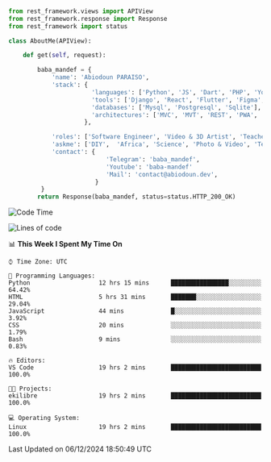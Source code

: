 ###
```python
from rest_framework.views import APIView
from rest_framework.response import Response
from rest_framework import status

class AboutMe(APIView):

    def get(self, request):

        baba_mandef = {
            'name': 'Abiodoun PARAISO',
            'stack': {
                       'languages': ['Python', 'JS', 'Dart', 'PHP', 'Yoruba', 'Fongbe', 'Kreyol', 'French', 'English'],
                       'tools': ['Django', 'React', 'Flutter', 'Figma', 'GIMP', 'Inckscape', 'Kdenlive', 'Blender'],
                       'databases': ['Mysql', 'Postgresql', 'Sqlite'],
                       'architectures': ['MVC', 'MVT', 'REST', 'PWA', 'SPA', 'MicroServices']
                     },

            'roles': ['Software Engineer', 'Video & 3D Artist', 'Teacher', 'Mentor', 'Farmer'],
            'askme': ['DIY',  'Africa', 'Science', 'Photo & Video', 'Tech', 'Agro'],
            'contact': {
                           'Telegram': 'baba_mandef',
                           'Youtube': 'baba-mandef'
                           'Mail': 'contact@abiodoun.dev',
                        }
         }
        return Response(baba_mandef, status=status.HTTP_200_OK)

```                    

<!--START_SECTION:waka-->
![Code Time](http://img.shields.io/badge/Code%20Time-1%2C266%20hrs%2053%20mins-blue)

![Lines of code](https://img.shields.io/badge/From%20Hello%20World%20I%27ve%20Written-424%20Thousand%20lines%20of%20code-blue)

📊 **This Week I Spent My Time On** 

```text
⌚︎ Time Zone: UTC

💬 Programming Languages: 
Python                   12 hrs 15 mins      ████████████████░░░░░░░░░   64.42% 
HTML                     5 hrs 31 mins       ███████░░░░░░░░░░░░░░░░░░   29.04% 
JavaScript               44 mins             █░░░░░░░░░░░░░░░░░░░░░░░░   3.92% 
CSS                      20 mins             ░░░░░░░░░░░░░░░░░░░░░░░░░   1.79% 
Bash                     9 mins              ░░░░░░░░░░░░░░░░░░░░░░░░░   0.83%

🔥 Editors: 
VS Code                  19 hrs 2 mins       █████████████████████████   100.0%

🐱‍💻 Projects: 
ekilibre                 19 hrs 2 mins       █████████████████████████   100.0%

💻 Operating System: 
Linux                    19 hrs 2 mins       █████████████████████████   100.0%

```


 Last Updated on 06/12/2024 18:50:49 UTC
<!--END_SECTION:waka-->
